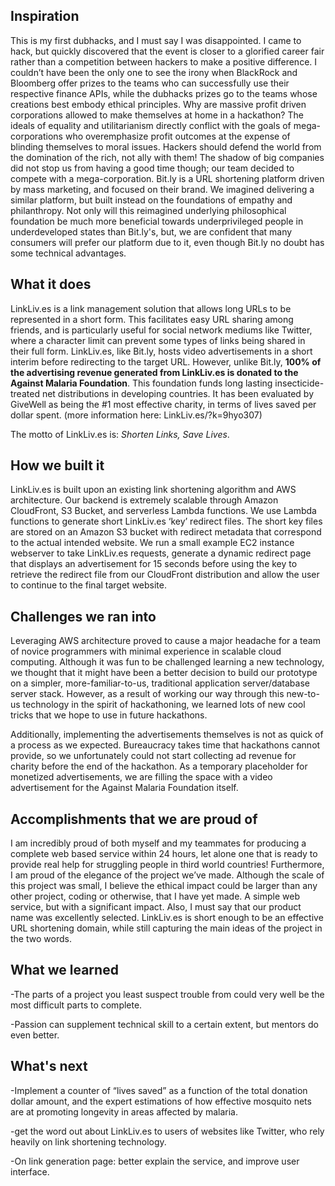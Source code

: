 ## Inspiration
This is my first dubhacks, and I must say I was disappointed. I came to hack, but quickly discovered that the event is closer to a glorified career fair rather than a competition between hackers to make a positive difference. I couldn’t have been the only one to see the irony when BlackRock and Bloomberg offer prizes to the teams who can successfully use their respective finance APIs, while the dubhacks prizes go to the teams whose creations best embody ethical principles. Why are massive profit driven corporations allowed to make themselves at home in a hackathon? The ideals of equality and utilitarianism directly conflict with the goals of mega-corporations who overemphasize profit outcomes at the expense of blinding themselves to moral issues. Hackers should defend the world from the domination of the rich, not ally with them! The shadow of big companies did not stop us from having a good time though; our team decided to compete with a mega-corporation. Bit.ly is a URL shortening platform driven by mass marketing, and focused on their brand. We imagined delivering a similar platform, but built instead on the foundations of empathy and philanthropy. Not only will this reimagined underlying philosophical foundation be much more beneficial towards underprivileged people in underdeveloped states than Bit.ly's, but, we are confident that many consumers will prefer our platform due to it, even though Bit.ly no doubt has some technical advantages.
## What it does
LinkLiv.es is a link management solution that allows long URLs to be represented in a short form. This facilitates easy URL sharing among friends, and is particularly useful for social network mediums like Twitter, where a character limit can prevent some types of links being shared in their full form. LinkLiv.es, like Bit.ly, hosts video advertisements in a short interim before redirecting to the target URL. However, unlike Bit.ly, **100% of the advertising revenue generated from LinkLiv.es is donated to the Against Malaria Foundation**. This foundation funds long lasting insecticide-treated net distributions in developing countries. It has been evaluated by GiveWell as being the #1 most effective charity, in terms of lives saved per dollar spent. (more information here: LinkLiv.es/?k=9hyo307) 

The motto of LinkLiv.es is: _Shorten Links, Save Lives_.
## How we built it
LinkLiv.es is built upon an existing link shortening algorithm and AWS architecture. Our backend is extremely scalable through Amazon CloudFront, S3 Bucket, and serverless Lambda functions. We use Lambda functions to generate short LinkLiv.es ‘key’ redirect files. The short key files are stored on an Amazon S3 bucket with redirect metadata that correspond to the actual intended website. We run a small example EC2 instance webserver to take LinkLiv.es requests, generate a dynamic redirect page that displays an advertisement for 15 seconds before using the key to retrieve the redirect file from our CloudFront distribution and allow the user to continue to the final target website. 

## Challenges we ran into
Leveraging AWS architecture proved to cause a major headache for a team of novice programmers with minimal experience in scalable cloud computing. Although it was fun to be challenged learning a new technology, we thought that it might have been a better decision to build our prototype on a simpler, more-familiar-to-us, traditional application server/database server stack. However, as a result of working our way through this new-to-us technology in the spirit of hackathoning, we learned lots of new cool tricks that we hope to use in future hackathons.

Additionally, implementing the advertisements themselves is not as quick of a process as we expected. Bureaucracy takes time that hackathons cannot provide, so we unfortunately could not start collecting ad revenue for charity before the end of the hackathon. As a temporary placeholder for monetized advertisements, we are filling the space with a video advertisement for the Against Malaria Foundation itself.
## Accomplishments that we are proud of
I am incredibly proud of both myself and my teammates for producing a complete web based service within 24 hours, let alone one that is ready to provide real help for struggling people in third world countries! 
Furthermore, I am proud of the elegance of the project we’ve made. Although the scale of this project was small, I believe the ethical impact could be larger than any other project, coding or otherwise, that I have yet made. A simple web service, but with a significant impact.
Also, I must say that our product name was excellently selected. LinkLiv.es is short enough to be an effective URL shortening domain, while still capturing the main ideas of the project in the two words.
## What we learned
-The parts of a project you least suspect trouble from could very well be the most difficult parts to complete.

-Passion can supplement technical skill to a certain extent, but mentors do even better.
## What's next
-Implement a counter of “lives saved” as a function of the total donation dollar amount, and the expert estimations of how effective mosquito nets are at promoting longevity in areas affected by malaria.

-get the word out about LinkLiv.es to users of websites like Twitter, who rely heavily on link shortening technology.

-On link generation page: better explain the service, and improve user interface.
